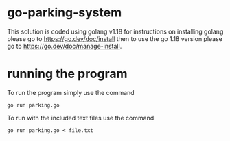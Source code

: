 # go-parking-system
This solution is coded using golang v1.18 for instructions on installing golang please go to https://go.dev/doc/install then to use the go 1.18 version please go to https://go.dev/doc/manage-install.

# running the program
To run the program simply use the command

``` go run parking.go ```

To run with the included text files use the command

``` go run parking.go < file.txt ```

